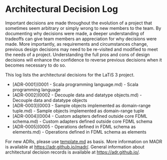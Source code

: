 # Architectural Decision Log

Important decisions are made throughout the evolution of a project that sometimes seem arbitrary or simply wrong to new members to the team. By documenting why decisions were made, a deeper understanding of tradeoffs can give team members an appreciation for why decisions were made. More importantly, as requirements and circumstances change, previous design decisions may need to be re-visited and modified to meet the needs of a project. Understanding the full pros and cons of design decisions will enhance the confidence to reverse previous decisions when it becomes necessary to do so.

This log lists the architectural decisions for the LaTiS 3 project.

<!-- adrlog -- Regenerate the content by using "adr-log -i". You can install it via "npm install -g adr-log" -->

- [ADR-0001](0001 - Scala programming language.md) - Scala programming language
- [ADR-0002](0002 - Decouple data and datatype objects.md) - Decouple data and datatype objects
- [ADR-0003](0003 - Sample objects implemented as domain-range tuple.md) - Sample objects implemented as domain-range tuple
- [ADR-0004](0004 - Custom adapters defined outside core FDML schema.md) - Custom adapters defined outside core FDML schema
- [ADR-0005](0005 - Operations defined in FDML schema as elements.md) - Operations defined in FDML schema as elements

<!-- adrlogstop -->

For new ADRs, please use [template.md](template.md) as basis.
More information on MADR is available at <https://adr.github.io/madr/>.
General information about architectural decision records is available at <https://adr.github.io/>.
